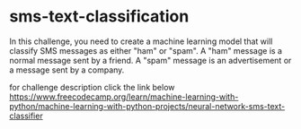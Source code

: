 # sms-text-classification
In this challenge, you need to create a machine learning model that will classify SMS messages as either "ham" or "spam". A "ham" message is a normal message sent by a friend. A "spam" message is an advertisement or a message sent by a company.

for challenge description click the link below
https://www.freecodecamp.org/learn/machine-learning-with-python/machine-learning-with-python-projects/neural-network-sms-text-classifier

